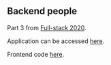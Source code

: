 ## Backend people
Part 3 from [Full-stack 2020](https://fullstack-hy.github.io/en/part3).

Application can be accessed [here](http://ancient-scrubland-99203.herokuapp.com/).

Frontend code [here](https://github.com/dmcarmen/frontend-persons).

